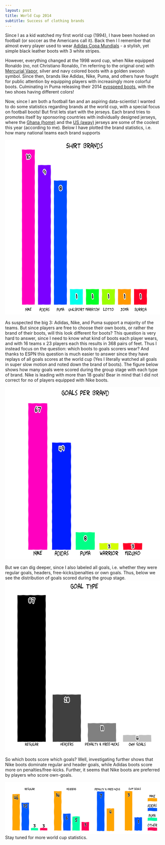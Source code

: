 ```yaml
---
layout: post
title: World Cup 2014
subtitle: Success of clothing brands
---
```


Since I as a kid watched my first world cup (1994), I have been hooked on football (or soccer as the Americans call it). Back then l I remember that almost every player used to wear <a title="Copa mundial" href="http://www.adidas.com/us/product/mens-soccer-copa-mundial-fg-cleats/10034?cid=015110">Adidas Copa Mundials</a> - a stylish, yet simple black leather boots with 3 white stripes.

However, everything changed at the 1998 word cup, when Nike equipped Ronaldo (no, not Christiano Ronaldo, I'm referring to the original one) with <a title="Mercurial Vapor" href="http://cdn.sneakerreport.com/assets/Mercurial-1998-2013-2up_large-copy.jpg">Mercurial Vapor</a>, silver and navy colored boots with a golden swoosh symbol. Since then, brands like Adidas, Nike, Puma, and others have fought for public attention by equipping players with increasingly more colorful boots. Culminating in Puma releasing their 2014 <a title="evospeed" href="https://www.puma.com/footballclub/global/en/bootlab-tricks/evospeed-tricks">evospeed boots</a>, with the two shoes having different colors!

Now, since I am both a football fan and an aspiring data-scientist I wanted to do some statistics regarding brands at the world cup, with a special focus on football boots! But first lets start with the jerseys. Each brand tries to promotes itself by sponsoring countries with individually designed jerseys, where the <a title="ghana (home)" href="http://www.uksoccershop.com/images/ghana-2014-world-cup-home-football-kit.jpg">Ghana (home)</a> and the <a title="US (away)" href="http://www.ussoccerplayers.com/images/2014/04/usmnt-away-shirt-2014-world-cup-soccer.jpg">US (away)</a> jerseys are some of the coolest this year (according to me). Below I have plotted the brand statistics, i.e. how many national teams each brand supports

<a href="/images/2014/shirt_brands.png"><img src="/images/2014/shirt_brands.png" alt="shirt_brands" width="700" height="569" /></a>

As suspected the big 3: Adidas, Nike, and Puma support a majority of the teams. But since players are free to choose their own boots, or rather the brand of their boots, will this look different for boots? This question is very hard to answer, since I need to know what kind of boots each player wears, and with 16 teams x 23 players each this results in 368 pairs of feet. Thus I instead focus on the question: which boots to goals scorers wear? And thanks to ESPN this question is much easier to answer since they have replays of all goals scores at the world cup (Yes I literally watched all goals in super slow motion and noted down the brand of boots). The figure below shows how many goals were scored during the group stage with each type of  brand. Nike is leading with more than 18 goals! Bear in mind that I did not correct for no of players equipped with Nike boots.

<a href="/images/2014/goals_per_brand.png"><img src="/images/2014/goals_per_brand.png?w=700" alt="goals_per_brand" width="700" height="561" /></a> 

But we can dig deeper, since I also labeled all goals, i.e. whether they were regular goals, headers, free-kicks/penalties or own goals. Thus, below we see the distribution of goals scored during the group stage.<a href="/images/2014/goal_type.png"><img src="/images/2014/goal_type.png" alt="goal_type" width="700" height="556" /></a>

So which boots score which goals? Well, investigating further shows that Nike boots dominate regular and header goals, while Adidas boots score more on penalties/free-kicks. Further, it seems that Nike boots are preferred by players who score own-goals.

<a href="/images/2014/goal_types.png"><img src="/images/2014/goal_types.png?w=700" alt="goal_types" width="700" height="169" /></a>
Stay tuned for more world cup statistics.